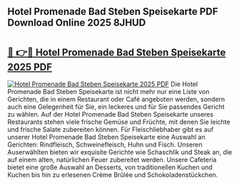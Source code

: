 ## Hotel Promenade Bad Steben Speisekarte PDF Download Online 2025 8JHUD

# <h2><a href="http://gc5hid.nevu.top/?p=Hotel+Promenade+Bad+Steben+Speisekarte">🔗 👉🔴 Hotel Promenade Bad Steben Speisekarte 2025 PDF</a></h2>

[![Hotel Promenade Bad Steben Speisekarte 2025 PDF](https://i.imgur.com/dBaPXMq.png)](http://gc5hid.nevu.top/?p=Hotel+Promenade+Bad+Steben+Speisekarte)
Die Hotel Promenade Bad Steben Speisekarte ist nicht mehr nur eine Liste von Gerichten, die in einem Restaurant oder Café angeboten werden, sondern auch eine Gelegenheit für Sie, ein leckeres und für Sie passendes Gericht zu wählen. Auf der Hotel Promenade Bad Steben Speisekarte unseres Restaurants stehen viele frische Gemüse und Früchte, mit denen Sie leichte und frische Salate zubereiten können. Für Fleischliebhaber gibt es auf unserer Hotel Promenade Bad Steben Speisekarte eine Auswahl an Gerichten: Rindfleisch, Schweinefleisch, Huhn und Fisch. Unseren Auserwählten bieten wir exquisite Gerichte wie Schaschlik und Steak an, die auf einem alten, natürlichen Feuer zubereitet werden. Unsere Cafeteria bietet eine große Auswahl an Desserts, von traditionellen Kuchen und Kuchen bis hin zu erlesenen Crème Brûlée und Schokoladenstückchen.
